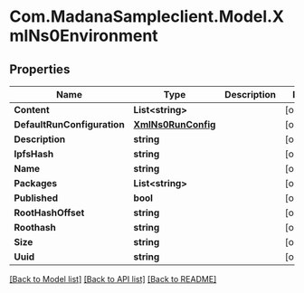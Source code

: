 
# Com.MadanaSampleclient.Model.XmlNs0Environment

## Properties

Name | Type | Description | Notes
------------ | ------------- | ------------- | -------------
**Content** | **List&lt;string&gt;** |  | [optional] 
**DefaultRunConfiguration** | [**XmlNs0RunConfig**](XmlNs0RunConfig.md) |  | [optional] 
**Description** | **string** |  | [optional] 
**IpfsHash** | **string** |  | [optional] 
**Name** | **string** |  | [optional] 
**Packages** | **List&lt;string&gt;** |  | [optional] 
**Published** | **bool** |  | [optional] 
**RootHashOffset** | **string** |  | [optional] 
**Roothash** | **string** |  | [optional] 
**Size** | **string** |  | [optional] 
**Uuid** | **string** |  | [optional] 

[[Back to Model list]](../README.md#documentation-for-models)
[[Back to API list]](../README.md#documentation-for-api-endpoints)
[[Back to README]](../README.md)

